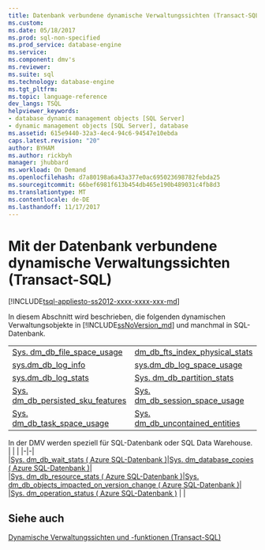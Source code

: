 ```yaml
---
title: Datenbank verbundene dynamische Verwaltungssichten (Transact-SQL) | Microsoft Docs
ms.custom: 
ms.date: 05/18/2017
ms.prod: sql-non-specified
ms.prod_service: database-engine
ms.service: 
ms.component: dmv's
ms.reviewer: 
ms.suite: sql
ms.technology: database-engine
ms.tgt_pltfrm: 
ms.topic: language-reference
dev_langs: TSQL
helpviewer_keywords:
- database dynamic management objects [SQL Server]
- dynamic management objects [SQL Server], database
ms.assetid: 615e9440-32a3-4ec4-94c6-94547e10ebda
caps.latest.revision: "20"
author: BYHAM
ms.author: rickbyh
manager: jhubbard
ms.workload: On Demand
ms.openlocfilehash: d7a80198a6a43a377e0ac695023698782febda25
ms.sourcegitcommit: 66bef6981f613b454db465e190b489031c4fb8d3
ms.translationtype: MT
ms.contentlocale: de-DE
ms.lasthandoff: 11/17/2017
---
```

# <a name="database-related-dynamic-management-views-transact-sql"></a>Mit der Datenbank verbundene dynamische Verwaltungssichten (Transact-SQL)
[!INCLUDE[tsql-appliesto-ss2012-xxxx-xxxx-xxx-md](../../includes/tsql-appliesto-ss2012-xxxx-xxxx-xxx-md.md)]

  In diesem Abschnitt wird beschrieben, die folgenden dynamischen Verwaltungsobjekte in [!INCLUDE[ssNoVersion_md](../../includes/ssnoversion-md.md)] und manchmal in SQL-Datenbank.  
  
|||  
|-|-|  
|[Sys. dm_db_file_space_usage](../../relational-databases/system-dynamic-management-views/sys-dm-db-file-space-usage-transact-sql.md)|[dm_db_fts_index_physical_stats](../../relational-databases/system-dynamic-management-views/sys-dm-db-fts-index-physical-stats-transact-sql.md)|  
|[sys.dm_db_log_info](../../relational-databases/system-dynamic-management-views/sys-dm-db-log-info-transact-sql.md) |[sys.dm_db_log_space_usage](../../relational-databases/system-dynamic-management-views/sys-dm-db-log-space-usage-transact-sql.md) |  
|[sys.dm_db_log_stats](../../relational-databases/system-dynamic-management-views/sys-dm-db-log-stats-transact-sql.md) |[Sys. dm_db_partition_stats](../../relational-databases/system-dynamic-management-views/sys-dm-db-partition-stats-transact-sql.md)|
|[Sys. dm_db_persisted_sku_features](../../relational-databases/system-dynamic-management-views/sys-dm-db-persisted-sku-features-transact-sql.md)|[Sys. dm_db_session_space_usage](../../relational-databases/system-dynamic-management-views/sys-dm-db-session-space-usage-transact-sql.md)|
|[Sys. dm_db_task_space_usage](../../relational-databases/system-dynamic-management-views/sys-dm-db-task-space-usage-transact-sql.md)|[Sys. dm_db_uncontained_entities](../../relational-databases/system-dynamic-management-views/sys-dm-db-uncontained-entities-transact-sql.md)|

In der DMV werden speziell für SQL-Datenbank oder SQL Data Warehouse.   
| | | 
|-|-|  
|[Sys. dm_db_wait_stats &#40; Azure SQL-Datenbank &#41;](../../relational-databases/system-dynamic-management-views/sys-dm-db-wait-stats-azure-sql-database.md)|[Sys. dm_database_copies &#40; Azure SQL-Datenbank &#41;](../../relational-databases/system-dynamic-management-views/sys-dm-database-copies-azure-sql-database.md)|  
|[Sys. dm_db_resource_stats &#40; Azure SQL-Datenbank &#41;](../../relational-databases/system-dynamic-management-views/sys-dm-db-resource-stats-azure-sql-database.md)|[Sys. dm_db_objects_impacted_on_version_change &#40; Azure SQL-Datenbank &#41;](../../relational-databases/system-dynamic-management-views/sys-dm-db-objects-impacted-on-version-change-azure-sql-database.md)|  
|[Sys. dm_operation_status &#40; Azure SQL-Datenbank &#41;](../../relational-databases/system-dynamic-management-views/sys-dm-operation-status-azure-sql-database.md) | |
  
## <a name="see-also"></a>Siehe auch  
 [Dynamische Verwaltungssichten und -funktionen &#40;Transact-SQL&#41;](~/relational-databases/system-dynamic-management-views/system-dynamic-management-views.md)  
   
  

